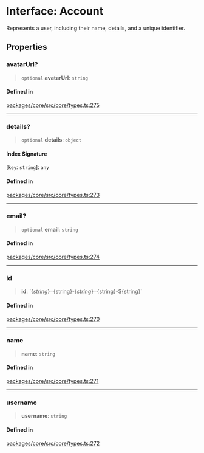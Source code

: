 # Interface: Account

Represents a user, including their name, details, and a unique identifier.

## Properties

### avatarUrl?

> `optional` **avatarUrl**: `string`

#### Defined in

[packages/core/src/core/types.ts:275](https://github.com/ai16z/eliza/blob/d30d0a6e4929f1f9ad2fee78a425cc005922c069/packages/core/src/core/types.ts#L275)

***

### details?

> `optional` **details**: `object`

#### Index Signature

 \[`key`: `string`\]: `any`

#### Defined in

[packages/core/src/core/types.ts:273](https://github.com/ai16z/eliza/blob/d30d0a6e4929f1f9ad2fee78a425cc005922c069/packages/core/src/core/types.ts#L273)

***

### email?

> `optional` **email**: `string`

#### Defined in

[packages/core/src/core/types.ts:274](https://github.com/ai16z/eliza/blob/d30d0a6e4929f1f9ad2fee78a425cc005922c069/packages/core/src/core/types.ts#L274)

***

### id

> **id**: \`$\{string\}-$\{string\}-$\{string\}-$\{string\}-$\{string\}\`

#### Defined in

[packages/core/src/core/types.ts:270](https://github.com/ai16z/eliza/blob/d30d0a6e4929f1f9ad2fee78a425cc005922c069/packages/core/src/core/types.ts#L270)

***

### name

> **name**: `string`

#### Defined in

[packages/core/src/core/types.ts:271](https://github.com/ai16z/eliza/blob/d30d0a6e4929f1f9ad2fee78a425cc005922c069/packages/core/src/core/types.ts#L271)

***

### username

> **username**: `string`

#### Defined in

[packages/core/src/core/types.ts:272](https://github.com/ai16z/eliza/blob/d30d0a6e4929f1f9ad2fee78a425cc005922c069/packages/core/src/core/types.ts#L272)
